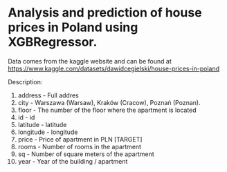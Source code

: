 # Analysis and prediction of house prices in Poland using XGBRegressor.

Data comes from the kaggle website and can be found at 
https://www.kaggle.com/datasets/dawidcegielski/house-prices-in-poland

Description:

1. address - Full addres
2. city - Warszawa (Warsaw), Kraków (Cracow), Poznań (Poznan).
3. floor - The number of the floor where the apartment is located
4. id - id
5. latitude - latitude
6. longitude - longitude
7. price - Price of apartment in PLN [TARGET]
8. rooms - Number of rooms in the apartment
9. sq - Number of square meters of the apartment
10. year - Year of the building / apartment
